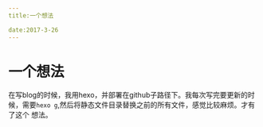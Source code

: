 ```yaml
---
title:一个想法

date:2017-3-26
---
```

# 一个想法
在写blog的时候，我用hexo，并部署在github子路径下。我每次写完要更新的时候，需要`hexo g`,然后将静态文件目录替换之前的所有文件，感觉比较麻烦。才有了这个
想法。
